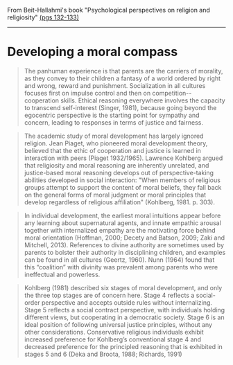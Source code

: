 From Beit-Hallahmi's book "Psychological perspectives on religion and religiosity" [(pgs 132-133)](https://books.google.com/books?id=EfNTBAAAQBAJ&q=%22Human+brains+look+at+the+environment%22#v=snippet&q=%22The%20panhuman%20experience%22&f=false)

---

# Developing a moral compass

> The panhuman experience is that parents are the carriers of morality, as they convey to their children a fantasy of a world ordered by right and wrong, reward and punishment.  Socialization in all cultures focuses first on impulse control and then on competition--cooperation skills.  Ethical reasoning everywhere involves the capacity to transcend self-interest (Singer, 1981), because going beyond the egocentric perspective is the starting point for sympathy and concern, leading to responses in terms of justice and fairness.

> The academic study of moral development has largely ignored religion. Jean Piaget, who pioneered moral development theory, believed that the ethic of cooperation and justice is learned in interaction with peers (Piaget 1932/1965).  Lawrence Kohlberg argued that religiosity and moral reasoning are inherently unrelated, and justice-based moral reasoning develops out of perspective-taking abilities developed in social interaction: "When members of religious groups attempt to support the content of moral beliefs, they fall back on the general forms of moral judgment or moral principles that develop regardless of religious affiliation" (Kohlberg, 1981. p. 303).

> In individual development, the earliest moral intuitions appear before any learning about supernatural agents, and innate empathic arousal together with internalized empathy are the motivating force behind moral orientation (Hoffman, 2000; Decety and Batson, 2009; Zaki and Mitchell, 2013). References to divine authority are sometimes used by parents to bolster their authority in disciplining children, and examples can be found in all cultures (Geertz, 1960). Nunn (1964) found that this “coalition” with divinity was prevalent among parents who were
ineffectual and powerless.

> Kohlberg (1981) described six stages of moral development, and only the three top stages are of concern here.  Stage 4 reflects a social-order perspective and accepts outside rules without internalizing. Stage 5 reflects a social contract perspective, with individuals holding different views, but cooperating in a democratic society.  Stage 6 is an ideal position of following universal justice principles, without any other considerations. Conservative religious individuals exhibit increased preference for Kohlberg’s conventional stage 4 and decreased preference for the principled reasoning that is exhibited in stages 5 and 6 (Deka and Broota, 1988; Richards, 1991)
